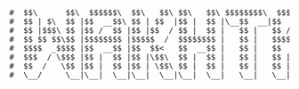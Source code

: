 <pre>
#  $$\      $$\  $$$$$$\  $$\   $$\ $$\   $$\ $$$$$$$$\  $$$$$$\  $$\   $$\ $$$$$$$$\ 
#  $$ | $\  $$ |$$  __$$\ $$ | $$  |$$ |  $$ |\__$$  __|$$  __$$\ $$$\  $$ |$$  _____|
#  $$ |$$$\ $$ |$$ /  $$ |$$ |$$  / $$ |  $$ |   $$ |   $$ /  $$ |$$$$\ $$ |$$ |      
#  $$ $$ $$\$$ |$$$$$$$$ |$$$$$  /  $$$$$$$$ |   $$ |   $$$$$$$$ |$$ $$\$$ |$$$$$\    
#  $$$$  _$$$$ |$$  __$$ |$$  $$<   $$  __$$ |   $$ |   $$  __$$ |$$ \$$$$ |$$  __|   
#  $$$  / \$$$ |$$ |  $$ |$$ |\$$\  $$ |  $$ |   $$ |   $$ |  $$ |$$ |\$$$ |$$ |      
#  $$  /   \$$ |$$ |  $$ |$$ | \$$\ $$ |  $$ |   $$ |   $$ |  $$ |$$ | \$$ |$$$$$$$$\ 
#  \__/     \__|\__|  \__|\__|  \__|\__|  \__|   \__|   \__|  \__|\__|  \__|\________|
  
 </pre>
